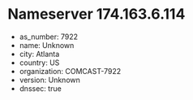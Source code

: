 # Nameserver 174.163.6.114

* as_number: 7922
* name: Unknown
* city: Atlanta
* country: US
* organization: COMCAST-7922
* version: Unknown
* dnssec: true
